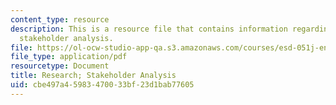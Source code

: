 ```yaml
---
content_type: resource
description: This is a resource file that contains information regarding research;
  stakeholder analysis.
file: https://ol-ocw-studio-app-qa.s3.amazonaws.com/courses/esd-051j-engineering-innovation-and-design-fall-2012/cbe497a45983470033bf23d1bab77605_MITESD_051JF12_Lec03.pdf
file_type: application/pdf
resourcetype: Document
title: Research; Stakeholder Analysis
uid: cbe497a4-5983-4700-33bf-23d1bab77605
---
```

